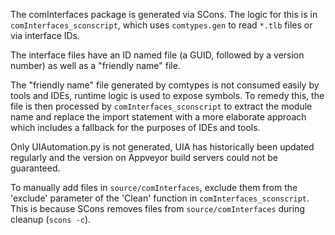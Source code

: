 The comInterfaces package is generated via SCons.
The logic for this is in `comInterfaces_sconscript`, which uses `comtypes.gen` to read `*.tlb`
files or via interface IDs.

The interface files have an ID named file (a GUID, followed by a version number) as well as a
"friendly name" file.

The "friendly name" file generated by comtypes is not consumed easily by tools and IDEs,
runtime logic is used to expose symbols.
To remedy this, the file is then processed by `comInterfaces_sconscript` to extract the module
name and replace the import statement with a more elaborate approach which includes a fallback
for the purposes of IDEs and tools.

Only UIAutomation.py is not generated, UIA has historically been updated regularly and the version on
Appveyor build servers could not be guaranteed.

To manually add files in `source/comInterfaces`, exclude them from the 'exclude' parameter of the 'Clean' function in `comInterfaces_sconscript`.
This is because SCons removes files from `source/comInterfaces` during cleanup (`scons -c`).
